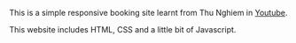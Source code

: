 This is a simple responsive booking site learnt from Thu Nghiem in [Youtube](https://www.youtube.com/watch?v=CrryRvjYsgc).

This website includes HTML, CSS and a little bit of Javascript.

